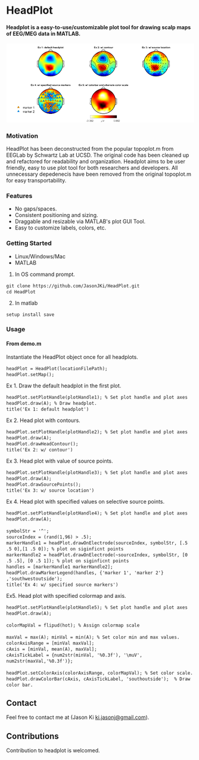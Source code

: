 # HeadPlot

#### Headplot is a easy-to-use/customizable plot tool for drawing scalp maps of EEG/MEG data in MATLAB. 

<p>
    <img src='output/demo.png' width=800 />
</p>

### Motivation
HeadPlot has been deconstructed from the popular topoplot.m from EEGLab by Schwartz Lab at UCSD. 
The original code has been cleaned up and refactored for readability and organization. Headplot aims to be user friendly, easy to use
plot tool for both researchers and developers. All unnecessary depedenecis have been removed from the original topoplot.m for easy transportability.

### Features
- No gaps/spaces.
- Consistent positioning and sizing.
- Draggable and resizable via MATLAB's plot GUI Tool.
- Easy to customize labels, colors, etc.

### Getting Started
- Linux/Windows/Mac
- MATLAB

1) In OS command prompt.
```
git clone https://github.com/JasonJKi/HeadPlot.git
cd HeadPlot
```

2) In matlab
```
setup install save
```

### Usage

#### From demo.m

Instantiate the HeadPlot object once for all headplots. 

```
headPlot = HeadPlot(locationFilePath);
headPlot.setMap();
```

Ex 1. Draw the default headplot in the first plot.
```
headPlot.setPlotHandle(plotHandle1); % Set plot handle and plot axes
headPlot.draw(A); % Draw headplot.
title('Ex 1: default headplot')
```
Ex 2. Head plot with contours.
```
headPlot.setPlotHandle(plotHandle2); % Set plot handle and plot axes
headPlot.draw(A);
headPlot.drawHeadContour();
title('Ex 2: w/ contour')
```
Ex 3. Head plot with value of source points.
```
headPlot.setPlotHandle(plotHandle3); % Set plot handle and plot axes
headPlot.draw(A);
headPlot.drawSourcePoints();
title('Ex 3: w/ source location')
```
Ex 4. Head plot with specified values on selective source points.
```
headPlot.setPlotHandle(plotHandle4); % Set plot handle and plot axes
headPlot.draw(A);

symbolStr = '^';
sourceIndex = (rand(1,96) > .5);
markerHandle1 = headPlot.drawOnElectrode(sourceIndex, symbolStr, [.5 .5 0],[1 .5 0]); % plot on siginficnt points
markerHandle2 = headPlot.drawOnElectrode(~sourceIndex, symbolStr, [0 .5 .5], [0 .5 1]); % plot on siginficnt points
handles = [markerHandle1 markerHandle2];
headPlot.drawMarkerLegend(handles, {'marker 1', 'marker 2'} ,'southwestoutside');
title('Ex 4: w/ specified source markers')
```
Ex5. Head plot with specified colormap and axis.
```
headPlot.setPlotHandle(plotHandle5); % Set plot handle and plot axes
headPlot.draw(A);

colorMapVal = flipud(hot); % Assign colormap scale

maxVal = max(A); minVal = min(A); % Set color min and max values.
colorAxisRange = [minVal maxVal];
cAxis = [minVal, mean(A), maxVal];
cAxisTickLabel = {num2str(minVal, '%0.3f'), '\muV', num2str(maxVal,'%0.3f')};

headPlot.setColorAxis(colorAxisRange, colorMapVal); % Set color scale.
headPlot.drawColorBar(cAxis, cAxisTickLabel, 'southoutside');  % Draw color bar.
```



## Contact
Feel free to contact me at (Jason Ki ki.jasonj@gmail.com). 

## Contributions
Contribution to headplot is welcomed. 
